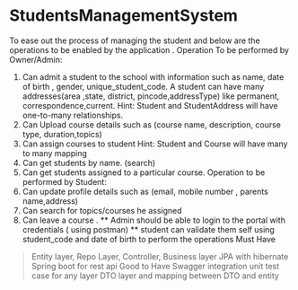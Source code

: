 # StudentsManagementSystem


To ease out the process of managing the student and below are the operations to be enabled by the application .
Operation To be performed by Owner/Admin:
1. Can admit a student to the school with information such as name, date of birth , gender, unique_student_code. A student can have many addresses(area ,state, district, pincode,addressType) like permanent, correspondence,current.
Hint: Student and StudentAddress will have one-to-many relationships.
2. Can Upload course details such as (course name, description, course type, duration,topics)
3. Can assign courses to student
Hint: Student and Course will have many to many mapping
4. Can get students by name. (search)
5. Can get students assigned to a particular course.
Operation to be performed by Student:
1. Can update profile details such as (email, mobile number , parents name,address)
2. Can search for topics/courses he assigned
3. Can leave a course .
** Admin should be able to login to the portal with credentials ( using postman)
** student can validate them self using student_code and date of birth to perform the operations
Must Have
> Entity layer, Repo Layer, Controller, Business layer
> JPA with hibernate
> Spring boot for rest api
Good to Have
> Swagger integration
> unit test case for any layer
> DTO layer and mapping between DTO and entity

